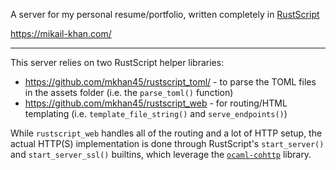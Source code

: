A server for my personal resume/portfolio, written completely in [RustScript](https://mkhan45.github.io/RustScript2)

<https://mikail-khan.com/>

___

This server relies on two RustScript helper libraries:
- <https://github.com/mkhan45/rustscript_toml/> - to parse the TOML files in the assets folder (i.e. the `parse_toml()` function)
- <https://github.com/mkhan45/rustscript_web> - for routing/HTML templating (i.e. `template_file_string()` and `serve_endpoints()`)

While `rustscript_web` handles all of the routing and a lot of HTTP setup, the actual HTTP(S) implementation is done through RustScript's `start_server()` and `start_server_ssl()` builtins, which leverage the [`ocaml-cohttp`](https://github.com/mirage/ocaml-cohttp) library.
